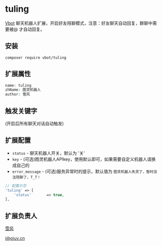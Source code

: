 # tuling
[Vbot](https://github.com/hanson/vbot)  聊天机器人扩展，开启好友陪聊模式，注意：好友聊天自动回复，群聊中需要被@ 才自动回复。

## 安装

```
composer require vbot/tuling
```

## 扩展属性

```php
name: tuling
zhName: 图灵机器人
author: 雪风
```

## 触发关键字

(开启后所有聊天对话自动触发)

## 扩展配置

* `status` - 聊天机器人开关，默认为 '关'
* `key` - (可选)图灵机器人APIkey，使用默认即可，如果需要自定义机器人请换成自己的
* `error_message` - (可选)服务异常时的提示，默认值为 `图灵机器人失灵了，暂时没法陪聊了，T_T！`

```php
// 配置示范
'tuling' => [
    'status'       => true,
],
```

## 扩展负责人

[雪风](https://github.com/oiuv)

i@oiuv.cn